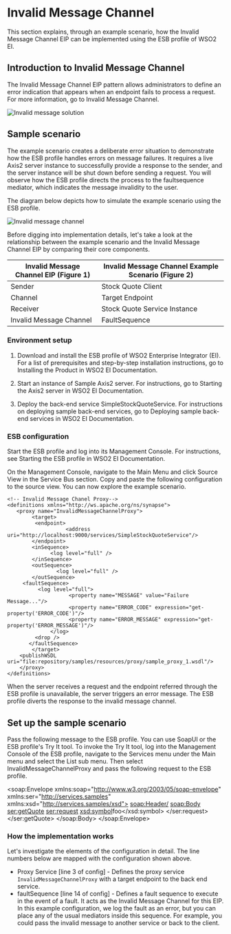 # Invalid Message Channel

This section explains, through an example scenario, how the Invalid Message Channel EIP can be implemented using the ESB profile of WSO2 EI. 

## Introduction to Invalid Message Channel

The Invalid Message Channel EIP pattern allows administrators to define an error indication that appears when an endpoint fails to process a request. For more information, go to Invalid Message Channel.

![Invalid message solution]({{base_path}}/assets/img/learn/enterprise-integration-patterns/messaging-channels/invalid-message-solution.gif)

## Sample scenario

The example scenario creates a deliberate error situation to demonstrate how the ESB profile handles errors on message failures. It requires a live Axis2 server instance to successfully provide a response to the sender, and the server instance will be shut down before sending a request. You will observe how the ESB profile directs the process to the faultsequence mediator, which indicates the message invalidity to the user.

The diagram below depicts how to simulate the example scenario using the ESB profile.

![Invalid message channel]({{base_path}}/assets/img/learn/enterprise-integration-patterns/messaging-channels/invalid-message-channel.png)

Before digging into implementation details, let's take a look at the relationship between the example scenario and the Invalid Message Channel EIP by comparing their core components.

| Invalid Message Channel EIP (Figure 1) | Invalid Message Channel Example Scenario (Figure 2) |
|----------------------------------------|-----------------------------------------------------|
| Sender                                 | Stock Quote Client                                  |
| Channel                                | Target Endpoint                                     |
| Receiver                               | Stock Quote Service Instance                        |
| Invalid Message Channel                | FaultSequence                                       |

### Environment setup

1. Download and install the ESB profile of WSO2 Enterprise Integrator (EI). For a list of prerequisites and step-by-step installation instructions, go to Installing the Product in WSO2 EI Documentation.

2. Start an instance of Sample Axis2 server. For instructions, go to Starting the Axis2 server in WSO2 EI Documentation.

3. Deploy the back-end service SimpleStockQuoteService. For instructions on deploying sample back-end services, go to Deploying sample back-end services in WSO2 EI Documentation.

### ESB configuration

Start the ESB profile and log into its Management Console. For instructions, see Starting the ESB profile in WSO2 EI Documentation.

On the Management Console, navigate to the Main Menu and click Source View in the Service Bus section. Copy and paste the following configuration to the source view. You can now explore the example scenario. 

```
<!-- Invalid Message Chanel Proxy-->
<definitions xmlns="http://ws.apache.org/ns/synapse">
   <proxy name="InvalidMessageChannelProxy">
        <target>
         <endpoint>
                   <address uri="http://localhost:9000/services/SimpleStockQuoteService"/>
        </endpoint>
        <inSequence>
              <log level="full" />        
        </inSequence>
        <outSequence>
                <log level="full" />
        </outSequence>
     <faultSequence>
          <log level="full">
                    <property name="MESSAGE" value="Failure Message..."/>
                    <property name="ERROR_CODE" expression="get-property('ERROR_CODE')"/>
                    <property name="ERROR_MESSAGE" expression="get-property('ERROR_MESSAGE')"/>
              </log>
         <drop />
       </faultSequence>
        </target>
    <publishWSDL uri="file:repository/samples/resources/proxy/sample_proxy_1.wsdl"/>
    </proxy>
</definitions>
```

When the server receives a request and the endpoint referred through the ESB profile is unavailable, the server triggers an error message. The ESB profile diverts the response to the invalid message channel. 

## Set up the sample scenario

Pass the following message to the ESB profile. You can use SoapUI or the ESB profile's Try It tool. To invoke the Try It tool, log into the Management Console of the ESB profile, navigate to the Services menu under the Main menu and select the List sub menu. Then select InvalidMessageChannelProxy and pass the following request to the ESB profile. 

<soap:Envelope xmlns:soap="http://www.w3.org/2003/05/soap-envelope" xmlns:ser="http://services.samples" xmlns:xsd="http://services.samples/xsd">
   <soap:Header/>
   <soap:Body>
      <ser:getQuote>
         <!--Optional:-->
         <ser:request>
            <!--Optional:-->
            <xsd:symbol>foo</xsd:symbol>
         </ser:request>
      </ser:getQuote>
   </soap:Body>
</soap:Envelope>

### How the implementation works

Let's investigate the elements of the configuration in detail. The line numbers below are mapped with the configuration shown above.

- Proxy Service [line 3 of config] - Defines the proxy service `InvalidMessageChannelProxy` with a target endpoint to the back end service.
- faultSequence [line 14 of config] - Defines a fault sequence to execute in the event of a fault. It acts as the Invalid Message Channel for this EIP. In this example configuration, we log the fault as an error, but you can place any of the usual mediators inside this sequence. For example, you could pass the invalid message to another service or back to the client.  

